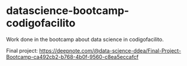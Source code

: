 # datascience-bootcamp-codigofacilito
Work done in the bootcamp about data science in codigofacilito.

Final project: https://deepnote.com/@data-science-ddea/Final-Project-Bootcamp-ca492cb2-b768-4b0f-9560-c8ea5eccafcf
